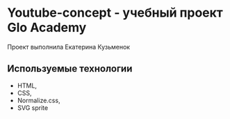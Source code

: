 # Youtube-concept - учебный проект Glo Academy
Проект выполнила Екатерина Кузьменок

## Используемые технологии 
- HTML, 
- CSS, 
- Normalize.css, 
- SVG sprite
